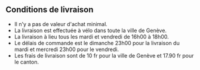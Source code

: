 ## Conditions de livraison
* Il n'y a pas de valeur d'achat minimal.
* La livraison est effectuée à vélo dans toute la ville de Genève.
* La livraison à lieu tous les mardi et vendredi de 16h00 à 18h00.
* Le délais de commande est le dimanche 23h00 pour la livraison du mardi et mercredi 23h00 pour le vendredi.
* Les frais de livraison sont de 10 fr pour la ville de Genève et 17.90 fr pour le canton.
